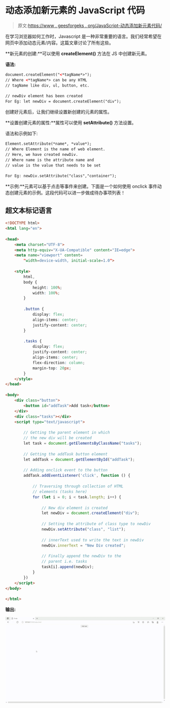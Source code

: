 # 动态添加新元素的 JavaScript 代码

> 原文:[https://www . geesforgeks . org/JavaScript-动态添加新元素代码/](https://www.geeksforgeeks.org/javascript-code-for-adding-new-elements-in-a-dynamic-way/)

在学习浏览器如何工作时，Javascript 是一种非常重要的语言。我们经常希望在网页中添加动态元素/内容。这篇文章讨论了所有这些。

**新元素的创建:**可以使用 **createElement()** 方法在 JS 中创建新元素。

**语法:**

```html
document.createElement("<*tagName*>");  
// Where <*tagName*> can be any HTML 
// tagName like div, ul, button, etc.

// newDiv element has been created
For Eg: let newDiv = document.createElement("div");
```

创建好元素后，让我们继续设置新创建的元素的属性。

**设置创建元素的属性:**属性可以使用 **setAttribute()** 方法设置。

语法和示例如下:

```html
Element.setAttribute(*name*, *value*);
// Where Element is the name of web element. 
// Here, we have created newDiv.
// Where name is the attribute name and 
// value is the value that needs to be set

For Eg: newDiv.setAttribute("class","container");
```

**示例:**元素可以基于点击等事件来创建。下面是一个如何使用 onclick 事件动态创建元素的示例。这段代码可以进一步做成待办事项列表！

## 超文本标记语言

```html
<!DOCTYPE html>
<html lang="en">

<head>
    <meta charset="UTF-8">
    <meta http-equiv="X-UA-Compatible" content="IE=edge">
    <meta name="viewport" content=
        "width=device-width, initial-scale=1.0">

    <style>
        html,
        body {
            height: 100%;
            width: 100%;
        }

        .button {
            display: flex;
            align-items: center;
            justify-content: center;
        }

        .tasks {
            display: flex;
            justify-content: center;
            align-items: center;
            flex-direction: column;
            margin-top: 20px;
        }
    </style>
</head>

<body>
    <div class="button">
        <button id="addTask">Add task</button>
    </div>
    <div class="tasks"></div>
    <script type="text/javascript">

        // Getting the parent element in which
        // the new div will be created
        let task = document.getElementsByClassName("tasks");

        // Getting the addTask button element
        let addTask = document.getElementById("addTask");

        // Adding onclick event to the button
        addTask.addEventListener('click', function () {

            // Traversing through collection of HTML
            // elements (tasks here)
            for (let i = 0; i < task.length; i++) {

                // New div element is created  
                let newDiv = document.createElement("div");

                // Setting the attribute of class type to newDiv 
                newDiv.setAttribute("class", "list");

                // innerText used to write the text in newDiv 
                newDiv.innerText = "New Div created";

                // Finally append the newDiv to the
                // parent i.e. tasks   
                task[i].append(newDiv);
            }
        })
    </script>
</body>

</html>
```

**输出:**

![](img/5e1ea040677887f84a7d966da4d30fba.png)